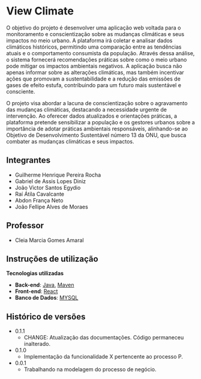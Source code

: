 # View Climate

O objetivo do projeto é desenvolver uma aplicação web voltada para o monitoramento e conscientização sobre as mudanças climáticas e seus impactos no meio urbano. A plataforma irá coletar e analisar dados climáticos históricos, permitindo uma comparação entre as tendências atuais e o comportamento consumista da população. Através dessa análise, o sistema fornecerá recomendações práticas sobre como o meio urbano pode mitigar os impactos ambientais negativos. A aplicação busca não apenas informar sobre as alterações climáticas, mas também incentivar ações que promovam a sustentabilidade e a redução das emissões de gases de efeito estufa, contribuindo para um futuro mais sustentável e consciente.

O projeto visa abordar a lacuna de conscientização sobre o agravamento das mudanças climáticas, destacando a necessidade urgente de intervenção. Ao oferecer dados atualizados e orientações práticas, a plataforma pretende sensibilizar a população e os gestores urbanos sobre a importância de adotar práticas ambientais responsáveis, alinhando-se ao Objetivo de Desenvolvimento Sustentável número 13 da ONU, que busca combater as mudanças climáticas e seus impactos.

## Integrantes

* Guilherme Henrique Pereira Rocha
* Gabriel de Assis Lopes Diniz
* João Victor Santos Egydio
* Raí Átila Cavalcante
* Abdon França Neto
* João Fellipe Alves de Moraes

## Professor

* Cleia Marcia Gomes Amaral

## Instruções de utilização

**Tecnologias utilizadas**
- **Back-end**:  [Java](https://www.oracle.com/br/java/technologies/downloads/#java17), [Maven](https://maven.apache.org/download.cgi)
- **Front-end**: [React](https://react.dev/)
- **Banco de Dados**: [MYSQL](https://dev.mysql.com/downloads/mysql)

## Histórico de versões

* 0.1.1
    * CHANGE: Atualização das documentações. Código permaneceu inalterado.
* 0.1.0
    * Implementação da funcionalidade X pertencente ao processo P.
* 0.0.1
    * Trabalhando na modelagem do processo de negócio.

